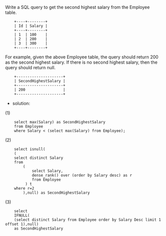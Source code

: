 Write a SQL query to get the second highest salary from the Employee table.

		+----+--------+
		| Id | Salary |
		+----+--------+
		| 1  | 100    |
		| 2  | 200    |
		| 3  | 300    |
		+----+--------+
For example, given the above Employee table, the query should return 200 as the second highest salary. If there is no second highest salary, then the query should return null.

		+---------------------+
		| SecondHighestSalary |
		+---------------------+
		| 200                 |
		+---------------------+
		
- solution:

(1)

		select max(Salary) as SecondHighestSalary 
		from Employee 
		where Salary < (select max(Salary) from Employee); 

(2)

		select isnull(
		(
		select distinct Salary 
		from
		    (
		        select Salary,
		        dense_rank() over (order by Salary desc) as r
		        from Employee
		     ) t
		where r=2
		    ),null) as SecondHighestSalary
    
(3)

		select 
		IFNULL(
		(select distinct Salary from Employee order by Salary Desc limit 1 offset 1),null)
		as SecondHighestSalary